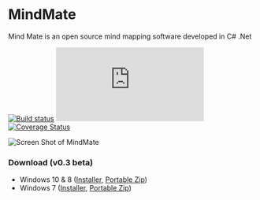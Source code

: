 # MindMate
Mind Mate is an open source mind mapping software developed in C# .Net

[![Build status](https://ci.appveyor.com/api/projects/status/5p3ovmyntiqgd47t/branch/master?svg=true)](https://ci.appveyor.com/project/umaranis/mindmate/branch/master)
[![Build status](http://flauschig.ch/batch.php?type=tests&account=umaranis&slug=mindmate&branch=master)](https://ci.appveyor.com/project/umaranis/mindmate/branch/master)
[![Coverage Status](https://coveralls.io/repos/umaranis/MindMate/badge.svg?branch=master&service=github)](https://coveralls.io/github/umaranis/MindMate?branch=master)

![Screen Shot of MindMate](https://raw.githubusercontent.com/umaranis/MindMate/master/Miscellaneous/Docs/MindMate%20-%20Screen%20Shot.png)

### Download (v0.3 beta)
- Windows 10 & 8 ([Installer](https://github.com/umaranis/MindMate/releases/download/v0.4/Windows-8-10-Installer-MindMate-v0.4.exe), [Portable Zip](https://github.com/umaranis/MindMate/releases/download/v0.4/Windows-8-10-Portable-MindMate-v0.4.zip))
- Windows 7 ([Installer](https://github.com/umaranis/MindMate/releases/download/v0.4/Windows-7-Installer-MindMate-v0.4.exe), [Portable Zip](https://github.com/umaranis/MindMate/releases/download/v0.4/Windows-7-Portable-MindMate-v0.4.zip))
